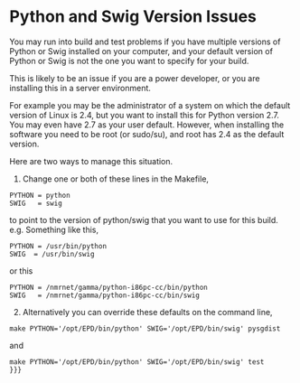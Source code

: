 # Python and Swig Version Issues

You may run into build and test problems if you have multiple versions of Python or Swig installed on your computer, and your default version of Python or Swig is not the one you want to specify for your build. 

This is likely to be an issue if you are a power developer, or you are installing this in a server environment.

For example you may be the administrator of a system on which the default version of Linux is 2.4, but you want to install this for Python version 2.7. You may even have 2.7 as your user default. However, when installing the software you need to be root (or sudo/su), and root has 2.4 as the default version.

Here are two ways to manage this situation.
  1. Change one or both of these lines in the Makefile,
```
PYTHON = python
SWIG   = swig
```

  to point to the version of python/swig that you want to use for this build. e.g. Something like this,
```
PYTHON = /usr/bin/python
SWIG  = /usr/bin/swig
```
  or this
```
PYTHON = /nmrnet/gamma/python-i86pc-cc/bin/python
SWIG   = /nmrnet/gamma/python-i86pc-cc/bin/swig
```

  2. Alternatively you can override these defaults on the command line, 
```
make PYTHON='/opt/EPD/bin/python' SWIG='/opt/EPD/bin/swig' pysgdist
```
  and
```
make PYTHON='/opt/EPD/bin/python' SWIG='/opt/EPD/bin/swig' test
}}}